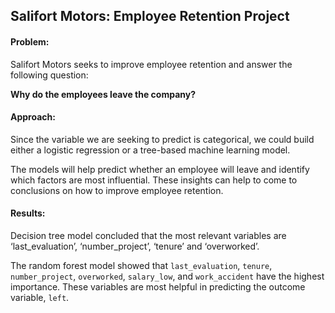 ## Salifort Motors: Employee Retention Project

#### Problem:

Salifort Motors seeks to improve employee retention and answer the following question:

**Why do the employees leave the company?**

#### Approach:

Since the variable we are seeking to predict is categorical, we could build either a logistic regression or a tree-based machine learning model.

The models will help predict whether an employee will leave and identify which factors are most influential. These insights can help to come to conclusions on how to improve employee retention.

#### Results:

Decision tree model concluded that the most relevant variables are ‘last_evaluation’, ‘number_project’, ‘tenure’ and ‘overworked’.

The random forest model showed that `last_evaluation`, `tenure`, `number_project`, `overworked`, `salary_low`, and `work_accident` have the highest importance. These variables are most helpful in predicting the outcome variable, `left`.
